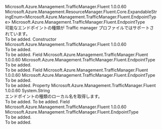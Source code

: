 <Type Name="EndpointType" FullName="Microsoft.Azure.Management.TrafficManager.Fluent.EndpointType">
  <TypeSignature Language="C#" Value="public class EndpointType : Microsoft.Azure.Management.ResourceManager.Fluent.Core.ExpandableStringEnum&lt;Microsoft.Azure.Management.TrafficManager.Fluent.EndpointType&gt;" />
  <TypeSignature Language="ILAsm" Value=".class public auto ansi beforefieldinit EndpointType extends Microsoft.Azure.Management.ResourceManager.Fluent.Core.ExpandableStringEnum`1&lt;class Microsoft.Azure.Management.TrafficManager.Fluent.EndpointType&gt;" />
  <TypeSignature Language="DocId" Value="T:Microsoft.Azure.Management.TrafficManager.Fluent.EndpointType" />
  <TypeSignature Language="VB.NET" Value="Public Class EndpointType&#xA;Inherits ExpandableStringEnum(Of EndpointType)" />
  <TypeSignature Language="F#" Value="type EndpointType = class&#xA;    inherit ExpandableStringEnum&lt;EndpointType&gt;" />
  <AssemblyInfo>
    <AssemblyName>Microsoft.Azure.Management.TrafficManager.Fluent</AssemblyName>
    <AssemblyVersion>1.0.0.60</AssemblyVersion>
  </AssemblyInfo>
  <Base>
    <BaseTypeName>Microsoft.Azure.Management.ResourceManager.Fluent.Core.ExpandableStringEnum&lt;Microsoft.Azure.Management.TrafficManager.Fluent.EndpointType&gt;</BaseTypeName>
    <BaseTypeArguments>
      <BaseTypeArgument TypeParamName="!0">Microsoft.Azure.Management.TrafficManager.Fluent.EndpointType</BaseTypeArgument>
    </BaseTypeArguments>
  </Base>
  <Interfaces />
  <Docs>
    <summary>
            可能なエンドポイントの種類が Traffic manager プロファイルではサポートされています。
            </summary>
    <remarks>To be added.</remarks>
  </Docs>
  <Members>
    <Member MemberName=".ctor">
      <MemberSignature Language="C#" Value="public EndpointType ();" />
      <MemberSignature Language="ILAsm" Value=".method public hidebysig specialname rtspecialname instance void .ctor() cil managed" />
      <MemberSignature Language="DocId" Value="M:Microsoft.Azure.Management.TrafficManager.Fluent.EndpointType.#ctor" />
      <MemberSignature Language="VB.NET" Value="Public Sub New ()" />
      <MemberType>Constructor</MemberType>
      <AssemblyInfo>
        <AssemblyName>Microsoft.Azure.Management.TrafficManager.Fluent</AssemblyName>
        <AssemblyVersion>1.0.0.60</AssemblyVersion>
      </AssemblyInfo>
      <Parameters />
      <Docs>
        <summary>To be added.</summary>
        <remarks>To be added.</remarks>
      </Docs>
    </Member>
    <Member MemberName="Azure">
      <MemberSignature Language="C#" Value="public static readonly Microsoft.Azure.Management.TrafficManager.Fluent.EndpointType Azure;" />
      <MemberSignature Language="ILAsm" Value=".field public static initonly class Microsoft.Azure.Management.TrafficManager.Fluent.EndpointType Azure" />
      <MemberSignature Language="DocId" Value="F:Microsoft.Azure.Management.TrafficManager.Fluent.EndpointType.Azure" />
      <MemberSignature Language="VB.NET" Value="Public Shared ReadOnly Azure As EndpointType " />
      <MemberSignature Language="F#" Value=" staticval mutable Azure : Microsoft.Azure.Management.TrafficManager.Fluent.EndpointType" Usage="Microsoft.Azure.Management.TrafficManager.Fluent.EndpointType.Azure" />
      <MemberType>Field</MemberType>
      <AssemblyInfo>
        <AssemblyName>Microsoft.Azure.Management.TrafficManager.Fluent</AssemblyName>
        <AssemblyVersion>1.0.0.60</AssemblyVersion>
      </AssemblyInfo>
      <ReturnValue>
        <ReturnType>Microsoft.Azure.Management.TrafficManager.Fluent.EndpointType</ReturnType>
      </ReturnValue>
      <Docs>
        <summary>To be added.</summary>
        <remarks>To be added.</remarks>
      </Docs>
    </Member>
    <Member MemberName="External">
      <MemberSignature Language="C#" Value="public static readonly Microsoft.Azure.Management.TrafficManager.Fluent.EndpointType External;" />
      <MemberSignature Language="ILAsm" Value=".field public static initonly class Microsoft.Azure.Management.TrafficManager.Fluent.EndpointType External" />
      <MemberSignature Language="DocId" Value="F:Microsoft.Azure.Management.TrafficManager.Fluent.EndpointType.External" />
      <MemberSignature Language="VB.NET" Value="Public Shared ReadOnly External As EndpointType " />
      <MemberSignature Language="F#" Value=" staticval mutable External : Microsoft.Azure.Management.TrafficManager.Fluent.EndpointType" Usage="Microsoft.Azure.Management.TrafficManager.Fluent.EndpointType.External" />
      <MemberType>Field</MemberType>
      <AssemblyInfo>
        <AssemblyName>Microsoft.Azure.Management.TrafficManager.Fluent</AssemblyName>
        <AssemblyVersion>1.0.0.60</AssemblyVersion>
      </AssemblyInfo>
      <ReturnValue>
        <ReturnType>Microsoft.Azure.Management.TrafficManager.Fluent.EndpointType</ReturnType>
      </ReturnValue>
      <Docs>
        <summary>To be added.</summary>
        <remarks>To be added.</remarks>
      </Docs>
    </Member>
    <Member MemberName="LocalName">
      <MemberSignature Language="C#" Value="public string LocalName { get; }" />
      <MemberSignature Language="ILAsm" Value=".property instance string LocalName" />
      <MemberSignature Language="DocId" Value="P:Microsoft.Azure.Management.TrafficManager.Fluent.EndpointType.LocalName" />
      <MemberSignature Language="VB.NET" Value="Public ReadOnly Property LocalName As String" />
      <MemberSignature Language="F#" Value="member this.LocalName : string" Usage="Microsoft.Azure.Management.TrafficManager.Fluent.EndpointType.LocalName" />
      <MemberType>Property</MemberType>
      <AssemblyInfo>
        <AssemblyName>Microsoft.Azure.Management.TrafficManager.Fluent</AssemblyName>
        <AssemblyVersion>1.0.0.60</AssemblyVersion>
      </AssemblyInfo>
      <ReturnValue>
        <ReturnType>System.String</ReturnType>
      </ReturnValue>
      <Docs>
        <summary>
            エンドポイントの種類のローカル名を取得します。
            </summary>
        <value>To be added.</value>
        <remarks>To be added.</remarks>
      </Docs>
    </Member>
    <Member MemberName="NestedProfile">
      <MemberSignature Language="C#" Value="public static readonly Microsoft.Azure.Management.TrafficManager.Fluent.EndpointType NestedProfile;" />
      <MemberSignature Language="ILAsm" Value=".field public static initonly class Microsoft.Azure.Management.TrafficManager.Fluent.EndpointType NestedProfile" />
      <MemberSignature Language="DocId" Value="F:Microsoft.Azure.Management.TrafficManager.Fluent.EndpointType.NestedProfile" />
      <MemberSignature Language="VB.NET" Value="Public Shared ReadOnly NestedProfile As EndpointType " />
      <MemberSignature Language="F#" Value=" staticval mutable NestedProfile : Microsoft.Azure.Management.TrafficManager.Fluent.EndpointType" Usage="Microsoft.Azure.Management.TrafficManager.Fluent.EndpointType.NestedProfile" />
      <MemberType>Field</MemberType>
      <AssemblyInfo>
        <AssemblyName>Microsoft.Azure.Management.TrafficManager.Fluent</AssemblyName>
        <AssemblyVersion>1.0.0.60</AssemblyVersion>
      </AssemblyInfo>
      <ReturnValue>
        <ReturnType>Microsoft.Azure.Management.TrafficManager.Fluent.EndpointType</ReturnType>
      </ReturnValue>
      <Docs>
        <summary>To be added.</summary>
        <remarks>To be added.</remarks>
      </Docs>
    </Member>
  </Members>
</Type>